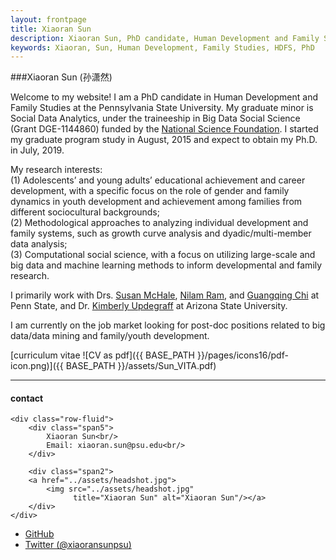 ```yaml
---
layout: frontpage
title: Xiaoran Sun
description: Xiaoran Sun, PhD candidate, Human Development and Family Studies, The Pennsylvania State University. 
keywords: Xiaoran, Sun, Human Development, Family Studies, HDFS, PhD
---
```

###Xiaoran Sun (孙潇然)


Welcome to my website! I am a PhD candidate in Human Development and Family Studies at the Pennsylvania State University. My graduate minor is Social Data Analytics, under the traineeship in Big Data Social Science (Grant DGE-1144860) funded by the <a href="https://www.nsf.gov/awardsearch/showAward?AWD_ID=1144860">National Science Foundation</a>. I started my graduate program study in August, 2015 and expect to obtain my Ph.D. in July, 2019. <br/>

My research interests: <br/>
(1) Adolescents’ and young adults’ educational achievement and career development, with a specific focus on the role of gender and family dynamics in youth development and achievement among families from different sociocultural backgrounds; <br/>
(2) Methodological approaches to analyzing individual development and family systems, such as growth curve analysis and dyadic/multi-member data analysis; <br/>
(3) Computational social science, with a focus on utilizing large-scale and big data and machine learning methods to inform developmental and family research. 

I primarily work with Drs. <a href="https://hhd.psu.edu/contact/susan-mchale">Susan McHale</a>, <a href="https://quantdev.ssri.psu.edu/people/nur5">Nilam Ram</a>, and <a href="http://www.landdevelopability.org/chi/">Guangqing Chi</a> at Penn State, and Dr. <a href="https://thesanfordschool.asu.edu/content/kimberly-updegraff">Kimberly Updegraff</a> at Arizona State University.

I am currently on the job market looking for post-doc positions related to big data/data mining and family/youth development.

[curriculum vitae ![CV as pdf]({{ BASE_PATH }}/pages/icons16/pdf-icon.png)]({{ BASE_PATH }}/assets/Sun_VITA.pdf)<br/>


---


<div class="container">
<h4><a name="contact"></a>contact</h4>

    <div class="row-fluid">
        <div class="span5">
            Xiaoran Sun<br/>
            Email: xiaoran.sun@psu.edu<br/>
        </div>

        <div class="span2">
        <a href="../assets/headshot.jpg">
            <img src="../assets/headshot.jpg"
                  title="Xiaoran Sun" alt="Xiaoran Sun"/></a>
        </div>
    </div>
</div>

<div class="navbar">
  <div class="navbar-inner">
      <ul class="nav">
          <li><a href="https://github.com/xiaoransun">GitHub</a></li>
          <li><a href="https://twitter.com/xiaoransunpsu">Twitter (@xiaoransunpsu)</a></li>
      </ul>
  </div>
</div>
